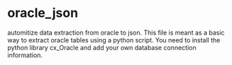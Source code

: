 # oracle_json
automitize data extraction from oracle to json.
This file is meant as a basic way to extract oracle tables using a python script.
You need to install the python library cx_Oracle and add your own database connection information.

